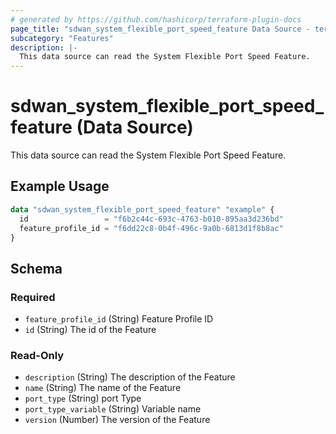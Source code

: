 ```yaml
---
# generated by https://github.com/hashicorp/terraform-plugin-docs
page_title: "sdwan_system_flexible_port_speed_feature Data Source - terraform-provider-sdwan"
subcategory: "Features"
description: |-
  This data source can read the System Flexible Port Speed Feature.
---
```


# sdwan_system_flexible_port_speed_feature (Data Source)

This data source can read the System Flexible Port Speed Feature.

## Example Usage

```terraform
data "sdwan_system_flexible_port_speed_feature" "example" {
  id                 = "f6b2c44c-693c-4763-b010-895aa3d236bd"
  feature_profile_id = "f6dd22c8-0b4f-496c-9a0b-6813d1f8b8ac"
}
```

<!-- schema generated by tfplugindocs -->
## Schema

### Required

- `feature_profile_id` (String) Feature Profile ID
- `id` (String) The id of the Feature

### Read-Only

- `description` (String) The description of the Feature
- `name` (String) The name of the Feature
- `port_type` (String) port Type
- `port_type_variable` (String) Variable name
- `version` (Number) The version of the Feature

